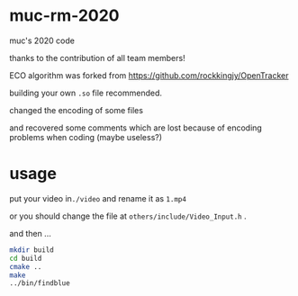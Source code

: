 # muc-rm-2020
muc's 2020 code

thanks to the contribution of all team members!

ECO algorithm was forked from https://github.com/rockkingjy/OpenTracker

building your own `.so` file recommended.

changed the encoding of some files 

and recovered some comments which are lost because of encoding problems when coding (maybe useless?)

# usage

put your video in`./video` and rename it as `1.mp4`

or you should change the file at `others/include/Video_Input.h` .

and then ...

```bash
mkdir build
cd build
cmake ..
make
../bin/findblue
```

